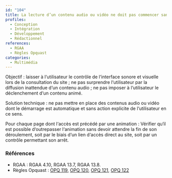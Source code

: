 ```yaml
---
id: "104"
title: La lecture d’un contenu audio ou vidéo ne doit pas commencer sans le contrôle de l’utilisateur.
profiles:
  - Conception
  - Intégration
  - Développement
  - Rédactionnel
references:
  - RGAA
  - Règles Opquast
categories:
  - Multimédia
---
```


Objectif : laisser à l‘utilisateur le contrôle de l‘interface sonore et visuelle lors de la consultation du site ; ne pas surprendre l‘utilisateur par la diffusion inattendue d‘un contenu audio ; ne pas imposer à l‘utilisateur le déclenchement d‘un contenu animé.

Solution technique : ne pas mettre en place des contenus audio ou vidéo dont le démarrage est automatique et sans action explicite de l‘utilisateur en ce sens.

Pour chaque page dont l‘accès est précédé par une animation :
Vérifier qu‘il est possible d‘outrepasser l‘animation sans devoir attendre la fin de son déroulement, soit par le biais d‘un lien d‘accès direct au site, soit par un contrôle permettant son arrêt.


### Références

*   RGAA : RGAA 4.10, RGAA 13.7, RGAA 13.8.
*   Règles Opquast :  [OPQ 119](https://checklists.opquast.com/fr/assurance-qualite-web/les-videos-sont-declenchees-par-lutilisateur), [OPQ 120](https://checklists.opquast.com/fr/assurance-qualite-web/les-sons-sont-declenches-par-lutilisateur), [OPQ 121](https://checklists.opquast.com/fr/assurance-qualite-web/les-animations-sons-et-clignotements-peuvent-etre-mis-en-pause), [OPQ 122](https://checklists.opquast.com/fr/assurance-qualite-web/le-deroulement-des-animations-ne-bloque-pas-la-navigation-ou-lacces-aux-contenus)
